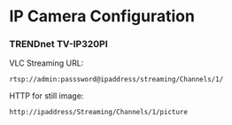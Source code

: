 # IP Camera Configuration #
### TRENDnet TV-IP320PI ###
VLC Streaming URL:

    rtsp://admin:passsword@ipaddress/streaming/Channels/1/
    
HTTP for still image:

    http://ipaddress/Streaming/Channels/1/picture
